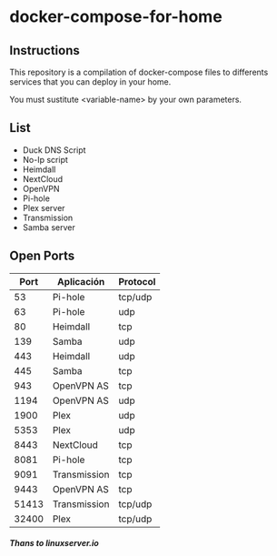 # docker-compose-for-home

## Instructions

This repository is a compilation of docker-compose files to differents services that you can deploy in your home.

You must sustitute \<variable-name> by your own parameters.

## List

* Duck DNS Script
* No-Ip script
* Heimdall
* NextCloud
* OpenVPN
* Pi-hole
* Plex server
* Transmission
* Samba server

## Open Ports

| Port  | Aplicación   | Protocol |
|-------|--------------|----------|
| 53    | Pi-hole      | tcp/udp  |
| 63    | Pi-hole      | udp      |
| 80    | Heimdall     | tcp      |
| 139   | Samba        | udp      |
| 443   | Heimdall     | udp      |
| 445   | Samba        | tcp      |
| 943   | OpenVPN AS   | tcp      |
| 1194  | OpenVPN AS   | udp      |
| 1900  | Plex         | udp      |
| 5353  | Plex         | udp      |
| 8443  | NextCloud    | tcp      |
| 8081  | Pi-hole      | tcp      |
| 9091  | Transmission | tcp      |
| 9443  | OpenVPN AS   | tcp      |
| 51413 | Transmission | tcp/udp  |
| 32400 | Plex         | tcp/udp  |

##### Thans to linuxserver.io